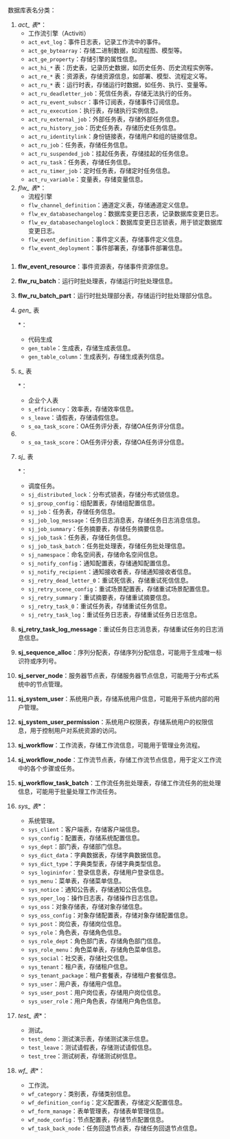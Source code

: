 数据库表名分类：



1. *act_ 表**：
   - 工作流引擎（Activiti）
   - `act_evt_log`：事件日志表，记录工作流中的事件。
   - `act_ge_bytearray`：存储二进制数据，如流程图、模型等。
   - `act_ge_property`：存储引擎的属性信息。
   - `act_hi_*` 表：历史表，记录历史数据，如历史任务、历史流程实例等。
   - `act_re_*` 表：资源表，存储资源信息，如部署、模型、流程定义等。
   - `act_ru_*` 表：运行时表，存储运行时数据，如任务、执行、变量等。
   - `act_ru_deadletter_job`：死信任务表，存储无法执行的任务。
   - `act_ru_event_subscr`：事件订阅表，存储事件订阅信息。
   - `act_ru_execution`：执行表，存储执行实例信息。
   - `act_ru_external_job`：外部任务表，存储外部任务信息。
   - `act_ru_history_job`：历史任务表，存储历史任务信息。
   - `act_ru_identitylink`：身份链接表，存储用户和组的链接信息。
   - `act_ru_job`：任务表，存储任务信息。
   - `act_ru_suspended_job`：挂起任务表，存储挂起的任务信息。
   - `act_ru_task`：任务表，存储任务信息。
   - `act_ru_timer_job`：定时任务表，存储定时任务信息。
   - `act_ru_variable`：变量表，存储变量信息。
2. *flw_ 表**：
   - 流程引擎
   - `flw_channel_definition`：通道定义表，存储通道定义信息。
   - `flw_ev_databasechangelog`：数据库变更日志表，记录数据库变更日志。
   - `flw_ev_databasechangeloglock`：数据库变更日志锁表，用于锁定数据库变更日志。
   - `flw_event_definition`：事件定义表，存储事件定义信息。
   - `flw_event_deployment`：事件部署表，存储事件部署信息。

### 

1. **flw_event_resource**：事件资源表，存储事件资源信息。

2. **flw_ru_batch**：运行时批处理表，存储运行时批处理信息。

3. **flw_ru_batch_part**：运行时批处理部分表，存储运行时批处理部分信息。

4. *gen_* 表

   *：

   - 代码生成
   - `gen_table`：生成表，存储生成表信息。
   - `gen_table_column`：生成表列，存储生成表列信息。

5. *s_* 表

   *：

   - 企业个人表
   - `s_efficiency`：效率表，存储效率信息。
   - `s_leave`：请假表，存储请假信息。
   - `s_oa_task_score`：OA任务评分表，存储OA任务评分信息。


1. - `s_oa_task_score`：OA任务评分表，存储OA任务评分信息。

2. *sj_* 表

   *：

   - 调度任务。
   - `sj_distributed_lock`：分布式锁表，存储分布式锁信息。
   - `sj_group_config`：组配置表，存储组配置信息。
   - `sj_job`：任务表，存储任务信息。
   - `sj_job_log_message`：任务日志消息表，存储任务日志消息信息。
   - `sj_job_summary`：任务摘要表，存储任务摘要信息。
   - `sj_job_task`：任务表，存储任务信息。
   - `sj_job_task_batch`：任务批处理表，存储任务批处理信息。
   - `sj_namespace`：命名空间表，存储命名空间信息。
   - `sj_notify_config`：通知配置表，存储通知配置信息。
   - `sj_notify_recipient`：通知接收者表，存储通知接收者信息。
   - `sj_retry_dead_letter_0`：重试死信表，存储重试死信信息。
   - `sj_retry_scene_config`：重试场景配置表，存储重试场景配置信息。
   - `sj_retry_summary`：重试摘要表，存储重试摘要信息。
   - `sj_retry_task_0`：重试任务表，存储重试任务信息。
   - `sj_retry_task_log`：重试任务日志表，存储重试任务日志信息。


1. **sj_retry_task_log_message**：重试任务日志消息表，存储重试任务的日志消息信息。
2. **sj_sequence_alloc**：序列分配表，存储序列分配信息，可能用于生成唯一标识符或序列号。
3. **sj_server_node**：服务器节点表，存储服务器节点信息，可能用于分布式系统中的节点管理。
4. **sj_system_user**：系统用户表，存储系统用户信息，可能用于系统内部的用户管理。
5. **sj_system_user_permission**：系统用户权限表，存储系统用户的权限信息，用于控制用户对系统资源的访问。
6. **sj_workflow**：工作流表，存储工作流信息，可能用于管理业务流程。
7. **sj_workflow_node**：工作流节点表，存储工作流节点信息，用于定义工作流中的各个步骤或任务。
8. **sj_workflow_task_batch**：工作流任务批处理表，存储工作流任务的批处理信息，可能用于批量处理工作流任务。


1. *sys_ 表**：
   - 系统管理。
   - `sys_client`：客户端表，存储客户端信息。
   - `sys_config`：配置表，存储系统配置信息。
   - `sys_dept`：部门表，存储部门信息。
   - `sys_dict_data`：字典数据表，存储字典数据信息。
   - `sys_dict_type`：字典类型表，存储字典类型信息。
   - `sys_logininfor`：登录信息表，存储用户登录信息。
   - `sys_menu`：菜单表，存储菜单信息。
   - `sys_notice`：通知公告表，存储通知公告信息。
   - `sys_oper_log`：操作日志表，存储操作日志信息。
   - `sys_oss`：对象存储表，存储对象存储信息。
   - `sys_oss_config`：对象存储配置表，存储对象存储配置信息。
   - `sys_post`：岗位表，存储岗位信息。
   - `sys_role`：角色表，存储角色信息。
   - `sys_role_dept`：角色部门表，存储角色部门信息。
   - `sys_role_menu`：角色菜单表，存储角色菜单信息。
   - `sys_social`：社交表，存储社交信息。
   - `sys_tenant`：租户表，存储租户信息。
   - `sys_tenant_package`：租户套餐表，存储租户套餐信息。
   - `sys_user`：用户表，存储用户信息。
   - `sys_user_post`：用户岗位表，存储用户岗位信息。
   - `sys_user_role`：用户角色表，存储用户角色信息。
2. *test_ 表**：
   - 测试。
   - `test_demo`：测试演示表，存储测试演示信息。
   - `test_leave`：测试请假表，存储测试请假信息。
   - `test_tree`：测试树表，存储测试树信息。
3. *wf_ 表**：
   - 工作流。
   - `wf_category`：类别表，存储类别信息。
   - `wf_definition_config`：定义配置表，存储定义配置信息。
   - `wf_form_manage`：表单管理表，存储表单管理信息。
   - `wf_node_config`：节点配置表，存储节点配置信息。
   - `wf_task_back_node`：任务回退节点表，存储任务回退节点信息。